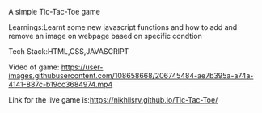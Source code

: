 A simple Tic-Tac-Toe game

Learnings:Learnt some new javascript functions and how to add and remove an image on webpage based on specific condtion

Tech Stack:HTML,CSS,JAVASCRIPT

Video of game:
https://user-images.githubusercontent.com/108658668/206745484-ae7b395a-a74a-4141-887c-b19cc3684974.mp4

Link for the live game is:https://nikhilsrv.github.io/Tic-Tac-Toe/

